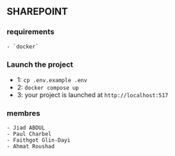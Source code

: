 ## SHAREPOINT

### requirements

    - `docker`

### Launch the project

- 1: `cp .env.example .env`
- 2: `docker compose up`
- 3: your project is launched at `http://localhost:517`

### membres

    - Jiad ABDUL
    - Paul Charbel
    - Faithgot Glin-Dayi
    - Ahmat Roushad
